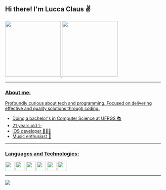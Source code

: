 ## Hi there! I'm Lucca Claus ✌️

 <div>
  <a href="https://github.com/luccaclaus">
  <img height="180em" src="https://github-readme-stats-six-navy-80.vercel.app/api?username=luccaclaus&show_icons=true&theme=cobalt&include_all_commits=true&count_private=true"/>
  <img height="180em" src="https://github-readme-stats-six-navy-80.vercel.app/api/top-langs/?username=luccaclaus&layout=compact&langs_count=10&theme=cobalt&count_private=true"/>
</div>
   
---
### About me:

Profoundly curious about tech and programming. Focused on delivering effective and quality solutions through coding. 

- Doing a bachelor's in Computer Science at UFRGS 📚
- 21 years old ✨
- iOS developer 👨🏼‍💻
- Music enthusiast 🎵
  
---
### Languages and Technologies:
<div style="display: inline_block">
  <img align="center" height="30" widht="40" src="https://cdn.jsdelivr.net/gh/devicons/devicon@latest/icons/c/c-original.svg" />
  <img align="center" height="30" widht="40" src="https://cdn.jsdelivr.net/gh/devicons/devicon@latest/icons/swift/swift-original.svg" />
  <img align="center" height="30" widht="40" src="https://cdn.jsdelivr.net/gh/devicons/devicon@latest/icons/css3/css3-original.svg" />
  <img align="center" height="30" widht="40" src="https://cdn.jsdelivr.net/gh/devicons/devicon@latest/icons/html5/html5-original.svg" />
  <img align="center" height="30" widht="40" src="https://cdn.jsdelivr.net/gh/devicons/devicon@latest/icons/python/python-original.svg" />
  <img align="center" height="30" widht="40" src="https://cdn.jsdelivr.net/gh/devicons/devicon@latest/icons/git/git-original.svg" />
</div>

---
<div>
 <a href="https://www.linkedin.com/in/lucca-dellazen-claus/" target="_blank">
 <img src="https://img.shields.io/badge/LinkedIn-0077B5?style=for-the-badge&logo=linkedin&logoColor=white" target="_blank" />
</div>
